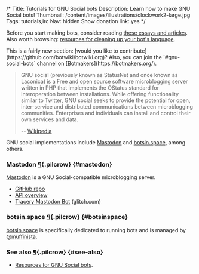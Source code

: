 /*
Title: Tutorials for GNU Social bots
Description: Learn how to make GNU Social bots!
Thumbnail: /content/images/illustrations/clockwork2-large.jpg
Tags: tutorials,irc
Nav: hidden
Show donation link: yes
*/


<div class="note">
  <p>
    Before you start making bots, consider reading <a href="/articles/essays">these essays and articles</a>. Also worth browsing: <a href="/resources/libraries-frameworks/#language">resources for cleaning up your bot's language</a>.
  </p>
</div>

<div class="note" markdown="1">
This is a fairly new section: [would you like to contribute](https://github.com/botwiki/botwiki.org)? Also, you can join the `#gnu-social-bots` channel on [Botmakers](https://botmakers.org/).
</div>

> GNU social (previously known as StatusNet and once known as Laconica) is a Free and open source software microblogging server written in PHP that implements the OStatus standard for interoperation between installations. While offering functionality similar to Twitter, GNU social seeks to provide the potential for open, inter-service and distributed communications between microblogging communities. Enterprises and individuals can install and control their own services and data.
>
> -- [Wikipedia](https://en.wikipedia.org/wiki/GNU_social)

GNU social implementations include [Mastodon](https://mastodon.social/) and [botsin.space](https://botsin.space/), among others. 


### Mastodon [¶](#mastodon){.pilcrow} {#mastodon}

[Mastodon](https://mastodon.social/) is a GNU Social-compatible microblogging server.

- [GitHub repo](https://github.com/tootsuite/mastodon/)
- [API overview](https://github.com/tootsuite/documentation/blob/master/Using-the-API/API.md)
- [Tracery Mastodon Bot](https://glitch.com/~tracery-mastodon-bot) (glitch.com)


### botsin.space [¶](#botsinspace){.pilcrow} {#botsinspace}

[botsin.space](https://botsin.space/) is specifically dedicated to running bots and is managed by [@muffinista](https://twitter.com/muffinista).



### See also [¶](#see-also){.pilcrow} {#see-also}

- [Resources for GNU Social bots](/resources/gnu-social-bots).
